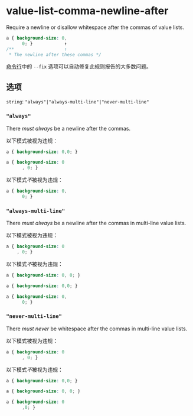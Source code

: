 # value-list-comma-newline-after

Require a newline or disallow whitespace after the commas of value lists.

```css
a { background-size: 0,
      0; }            ↑
/**                   ↑
 * The newline after these commas */
```

[命令行](../../../docs/user-guide/cli.md#自动修复错误)中的 `--fix` 选项可以自动修复此规则报告的大多数问题。

## 选项

`string`: `"always"|"always-multi-line"|"never-multi-line"`

### `"always"`

There *must always* be a newline after the commas.

以下模式被视为违规：

```css
a { background-size: 0,0; }
```

```css
a { background-size: 0
      , 0; }
```

以下模式*不*被视为违规：

```css
a { background-size: 0,
      0; }
```

### `"always-multi-line"`

There *must always* be a newline after the commas in multi-line value lists.

以下模式被视为违规：

```css
a { background-size: 0
    , 0; }
```

以下模式*不*被视为违规：

```css
a { background-size: 0, 0; }
```

```css
a { background-size: 0,0; }
```

```css
a { background-size: 0,
      0; }
```

### `"never-multi-line"`

There *must never* be whitespace after the commas in multi-line value lists.

以下模式被视为违规：

```css
a { background-size: 0
      , 0; }
```

以下模式*不*被视为违规：

```css
a { background-size: 0,0; }
```

```css
a { background-size: 0, 0; }
```

```css
a { background-size: 0
      ,0; }
```
